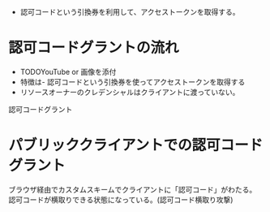 - 認可コードという引換券を利用して、アクセストークンを取得する。

# 認可コードグラントの流れ
- TODOYouTube or 画像を添付
- 特徴は- 認可コードという引換券を使ってアクセストークンを取得する
- リソースオーナーのクレデンシャルはクライアントに渡っていない。

認可コードグラント

# パブリッククライアントでの認可コードグラント

ブラウザ経由でカスタムスキームでクライアントに「認可コード」がわたる。
認可コードが横取りできる状態になっている。(認可コード横取り攻撃)
